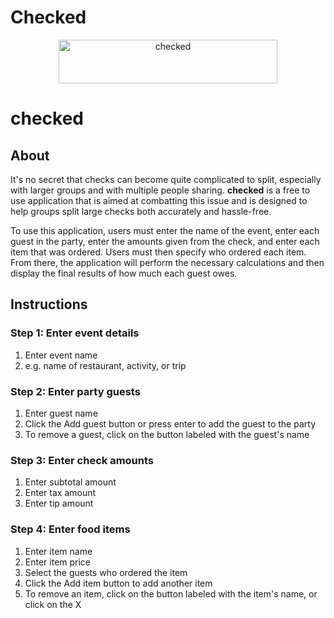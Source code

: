 # Checked

<p align="center">
    <a href="https://checked.jagged-dev.vercel.app/" target="_blank">
        <img src="/assets/images/logo.svg" alt="checked" width="350" height="70" style="max-width: 100%;">
    </a>
    <h1>checked</h1>
</p>

## About

It's no secret that checks can become quite complicated to split, especially with larger groups and with multiple people sharing. <b>checked</b> is a free to use application that is aimed at combatting this issue and is designed to help groups split large checks both accurately and hassle-free.

To use this application, users must enter the name of the event, enter each guest in the party, enter the amounts given from the check, and enter each item that was ordered. Users must then specify who ordered each item. From there, the application will perform the necessary calculations and then
display the final results of how much each guest owes.

## Instructions

### Step 1: Enter event details

1. Enter event name
2. e.g. name of restaurant, activity, or trip

### Step 2: Enter party guests

1. Enter guest name
2. Click the Add guest button or press enter to add the guest to the party
3. To remove a guest, click on the button labeled with the guest's name

### Step 3: Enter check amounts

1. Enter subtotal amount
2. Enter tax amount
3. Enter tip amount

### Step 4: Enter food items

1. Enter item name
2. Enter item price
3. Select the guests who ordered the item
4. Click the Add item button to add another item
5. To remove an item, click on the button labeled with the item's name, or click on the X
